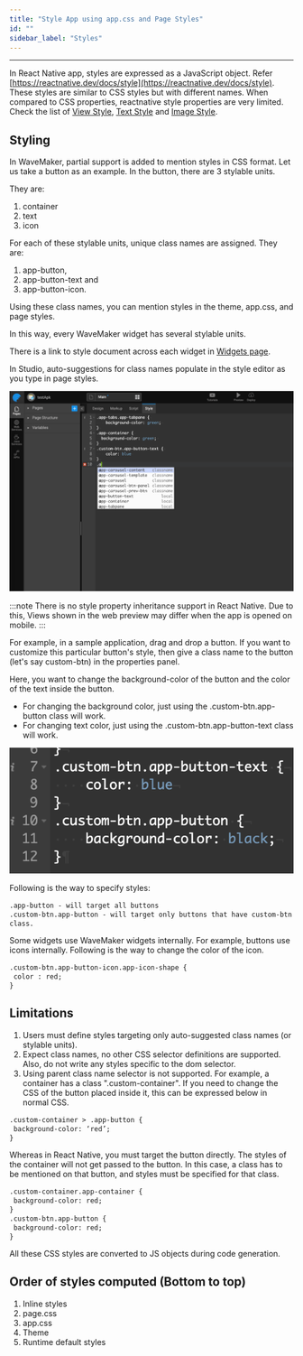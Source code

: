 ```yaml
---
title: "Style App using app.css and Page Styles"
id: ""
sidebar_label: "Styles"
---
```

---

In React Native app, styles are expressed as a JavaScript object. Refer [https://reactnative.dev/docs/style](https://reactnative.dev/docs/style). These styles are similar to CSS styles but with different names. When compared to CSS properties, reactnative style properties are very limited. Check the list of [View Style](http://www.wavemakeronline.com/app-runtime/latest/rn/style-docs/widgets/view/), [Text Style](http://www.wavemakeronline.com/app-runtime/latest/rn/style-docs/widgets/text/) and [Image Style](https://www.wavemakeronline.com/app-runtime/latest/rn/style-docs/widgets/image/).

## Styling

In WaveMaker, partial support is added to mention styles in CSS format. Let us take a button as an example. In the button, there are 3 stylable units. 

They are:
1. container
2. text 
3. icon

For each of these stylable units, unique class names are assigned. 
They are:

1. app-button, 
2. app-button-text and 
3. app-button-icon. 

Using these class names, you can mention styles in the theme, app.css, and page styles. 

In this way, every WaveMaker widget has several stylable units. 

There is a link to style document across each widget in [Widgets page](../features/widgets.html). 

In Studio, auto-suggestions for class names populate in the style editor as you type in page styles.

![Styles Auto Suggestion](/learn/assets/styles_auto_suggestion.png)

:::note
There is no style property inheritance support in React Native. Due to this, Views shown in the web preview may differ when the app is opened on mobile. 
:::

For example, in a sample application, drag and drop a button. If you want to customize this particular button's style, then give a class name to the button (let's say custom-btn) in the properties panel. 

Here, you want to change the background-color of the button and the color of the text inside the button.

- For changing the background color, just using the .custom-btn.app-button class will work.
- For changing text color, just using the .custom-btn.app-button-text class will work.

![Button Styles](/learn/assets/button-styles.png)

Following is the way to specify styles:

```
.app-button - will target all buttons
.custom-btn.app-button - will target only buttons that have custom-btn class.
```

Some widgets use WaveMaker widgets internally. For example, buttons use icons internally. Following is the way to change the color of the icon.

```
.custom-btn.app-button-icon.app-icon-shape {
 color : red;
}
```

## Limitations

1. Users must define styles targeting only auto-suggested class names (or stylable units). 
2. Expect class names, no other CSS selector definitions are supported. Also, do not write any styles specific to the dom selector.
3. Using parent class name selector is not supported. For example, a container has a class ".custom-container". If you need to change the CSS of the button placed inside it, this can be expressed below in normal CSS.

```
.custom-container > .app-button {
 background-color: ‘red’;
}
```
Whereas in React Native, you must target the button directly. The styles of the container will not get passed to the button. In this case, a class has to be mentioned on that button, and styles must be specified for that class.

```
.custom-container.app-container {
 background-color: red;
}
.custom-btn.app-button {
 background-color: red;
}
```

All these CSS styles are converted to JS objects during code generation.

## Order of styles computed (Bottom to top)

1. Inline styles
2. page.css
3. app.css
4. Theme
5. Runtime default styles

